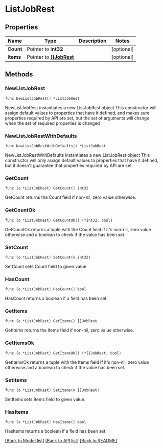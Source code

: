 # ListJobRest

## Properties

Name | Type | Description | Notes
------------ | ------------- | ------------- | -------------
**Count** | Pointer to **int32** |  | [optional] 
**Items** | Pointer to [**[]JobRest**](JobRest.md) |  | [optional] 

## Methods

### NewListJobRest

`func NewListJobRest() *ListJobRest`

NewListJobRest instantiates a new ListJobRest object
This constructor will assign default values to properties that have it defined,
and makes sure properties required by API are set, but the set of arguments
will change when the set of required properties is changed

### NewListJobRestWithDefaults

`func NewListJobRestWithDefaults() *ListJobRest`

NewListJobRestWithDefaults instantiates a new ListJobRest object
This constructor will only assign default values to properties that have it defined,
but it doesn't guarantee that properties required by API are set

### GetCount

`func (o *ListJobRest) GetCount() int32`

GetCount returns the Count field if non-nil, zero value otherwise.

### GetCountOk

`func (o *ListJobRest) GetCountOk() (*int32, bool)`

GetCountOk returns a tuple with the Count field if it's non-nil, zero value otherwise
and a boolean to check if the value has been set.

### SetCount

`func (o *ListJobRest) SetCount(v int32)`

SetCount sets Count field to given value.

### HasCount

`func (o *ListJobRest) HasCount() bool`

HasCount returns a boolean if a field has been set.

### GetItems

`func (o *ListJobRest) GetItems() []JobRest`

GetItems returns the Items field if non-nil, zero value otherwise.

### GetItemsOk

`func (o *ListJobRest) GetItemsOk() (*[]JobRest, bool)`

GetItemsOk returns a tuple with the Items field if it's non-nil, zero value otherwise
and a boolean to check if the value has been set.

### SetItems

`func (o *ListJobRest) SetItems(v []JobRest)`

SetItems sets Items field to given value.

### HasItems

`func (o *ListJobRest) HasItems() bool`

HasItems returns a boolean if a field has been set.


[[Back to Model list]](../README.md#documentation-for-models) [[Back to API list]](../README.md#documentation-for-api-endpoints) [[Back to README]](../README.md)


